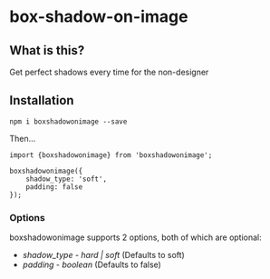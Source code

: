 # box-shadow-on-image

## What is this?

Get perfect shadows every time for the non-designer

## Installation

`npm i boxshadowonimage --save`

Then...

```
import {boxshadowonimage} from 'boxshadowonimage';

boxshadowonimage({
    shadow_type: 'soft',
    padding: false
});
```

### Options

boxshadowonimage supports 2 options, both of which are optional:

* *shadow_type* - _hard | soft_ (Defaults to soft)
* *padding* - _boolean_ (Defaults to false)
